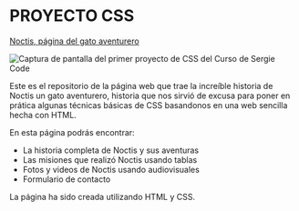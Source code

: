 # PROYECTO CSS

[Noctis, página del gato aventurero](https://https://noctis-el-gato.netlify.app/)

![Captura de pantalla del primer proyecto de CSS del Curso de Sergie Code]()

Este es el repositorio de la página web que trae la increíble historia de Noctis un gato aventurero, historia que nos sirvió de excusa para poner en prática algunas técnicas básicas de CSS basandonos en una web sencilla hecha con HTML.

En esta página podrás encontrar:

- La historia completa de Noctis y sus aventuras
- Las misiones que realizó Noctis usando tablas
- Fotos y videos de Noctis usando audiovisuales
- Formulario de contacto

La página ha sido creada utilizando HTML y CSS.

